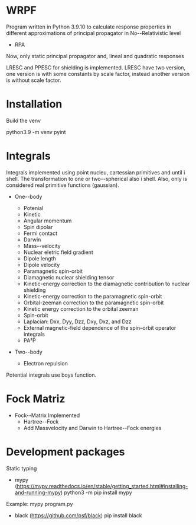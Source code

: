 # WRPF

Program written in Python 3.9.10 to calculate response properties in different approximations of principal propagator in No--Relativistic level

* RPA

Now, only static principal propagator and, lineal and quadratic responses

LRESC and PPESC for shielding is implemented. LRESC have two version, one version is with some constants by scale factor, instead another version is without scale factor.

# Installation

Build the venv

python3.9 -m venv pyint

# Integrals

Integrals implemented using point nucleu, cartessian primitives and until i shell. The transformation to one or two--spherical also i shell. Also, only is considered real primitive functions (gaussian).

* One--body
    * Potenial 
    * Kinetic
    * Angular momentum
    * Spin dipolar
    * Fermi contact
    * Darwin
    * Mass--velocity
    * Nuclear eletric field gradient
    * Dipole length
    * Dipole velocity
    * Paramagnetic spin-orbit
    * Diamagnetic nuclear shielding tensor
    * Kinetic-energy correction to the diamagnetic contribution to nuclear shielding
    * Kinetic-energy correction to the paramagnetic spin-orbit
    * Orbital-zeeman correction to the paramagnetic spin-orbit 
    * Kinetic energy correction to the orbital zeeman
    * Spin-orbit
    * Laplacian: Dxx, Dyy, Dzz, Dxy, Dxz, and Dzz
    * External magnetic-field dependence of the spin–orbit operator integrals
    * PA²P

* Two--body
    * Electron repulsion

Potential integrals use boys function.

# Fock Matriz 

* Fock--Matrix Implemented
    * Hartree--Fock
    * Add Massvelocity and Darwin to Hartree--Fock energies 

# Development packages

Static typing

* mypy (https://mypy.readthedocs.io/en/stable/getting_started.html#installing-and-running-mypy)
  python3 -m pip install mypy

Example:
   mypy program.py

* black (https://github.com/psf/black)
  pip install black
